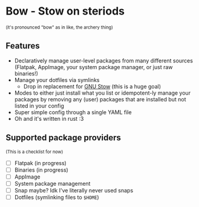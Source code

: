# Bow - Stow on steriods

<small>(it's pronounced "bow" as in like, the archery thing)</small>

## Features

- Declaratively manage user-level packages from many different sources (Flatpak, AppImage, your system package manager, or just raw binaries!)
- Manage your dotfiles via symlinks
    - Drop in replacement for [GNU Stow](https://www.gnu.org/software/stow/) (this is a huge goal)
- Modes to either just install what you list or idempotent-ly manage your packages by removing any (user) packages that are installed but not listed in your config
- Super simple config through a single YAML file
- Oh and it's written in rust :3

## Supported package providers

<small>(This is a checklist for now)</small>

- [ ] Flatpak (in progress)
- [ ] Binaries (in progress)
- [ ] AppImage
- [ ] System package management
- [ ] Snap maybe? Idk I've literally never used snaps
- [ ] Dotfiles (symlinking files to `$HOME`)
